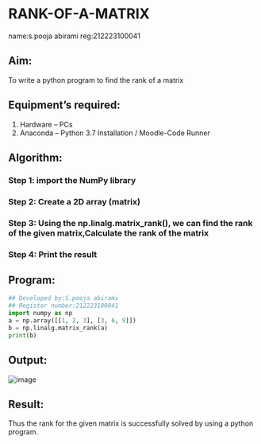 # RANK-OF-A-MATRIX
name:s.pooja abirami
reg:212223100041
## Aim:
To write a python program to find the rank of a matrix
## Equipment’s required:
1. 	Hardware – PCs
2. 	Anaconda – Python 3.7 Installation / Moodle-Code Runner
## Algorithm:
### Step 1: import the NumPy library
### Step 2: Create a 2D array (matrix)
### Step 3: Using the np.linalg.matrix_rank(), we can find the rank of the given matrix,Calculate the rank of the matrix
### Step 4: Print the result
## Program:
```PYTHON
## Developed by:S.pooja abirami
## Register number:212223100041
import numpy as np
a = np.array([[1, 2, 3], [3, 6, 9]])
b = np.linalg.matrix_rank(a)
print(b)
```
## Output:
![image](https://github.com/user-attachments/assets/9241256a-9b36-4eef-a6e3-221f7ebeb0be)
## Result:
Thus the rank for the given matrix is successfully solved by  using a python program.

